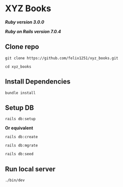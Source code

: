 # XYZ Books

***Ruby version 3.0.0***

***Ruby on Rails version 7.0.4***

## Clone repo
```
git clone https://github.com/felix1251/xyz_books.git
```
```
cd xyz_books
```
## Install Dependencies
```
bundle install
```
## **Setup DB**
```
rails db:setup
```
**Or equivalent**
```
rails db:create
```
```
rails db:mgrate
```
```
rails db:seed
```
## **Run local server**
```
./bin/dev
```